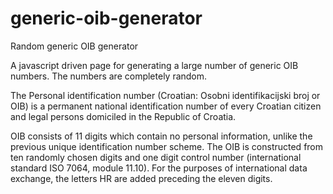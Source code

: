 # generic-oib-generator

Random generic OIB generator

A javascript driven page for generating a large number of generic OIB numbers. The numbers are completely random.

The Personal identification number (Croatian: Osobni identifikacijski broj or OIB) is a permanent national identification number of every Croatian citizen and legal persons domiciled in the Republic of Croatia. 

OIB consists of 11 digits which contain no personal information, unlike the previous unique identification number scheme. The OIB is constructed from ten randomly chosen digits and one digit control number (international standard ISO 7064, module 11.10). For the purposes of international data exchange, the letters HR are added preceding the eleven digits.

